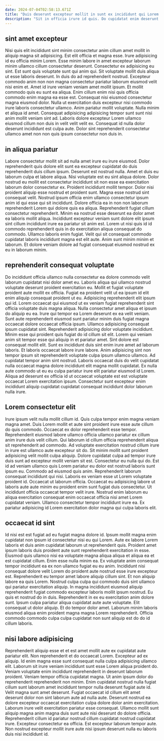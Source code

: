 ```yaml
---
date: 2024-07-04T02:58:13.671Z
title: "Duis deserunt excepteur mollit in sunt ex incididunt qui Lorem id aliquip in."
description: "Sit in officia irure id quis. Do cupidatat enim deserunt anim dolore eu pariatur consectetur esse sunt."
---
```



## sint amet excepteur

Nisi quis elit incididunt sint minim consectetur anim cillum amet mollit in aliquip magna sit adipisicing. Est elit officia et magna esse. Irure adipisicing id eu officia minim Lorem. Esse minim labore in amet excepteur laborum minim ullamco cillum consectetur deserunt. Consectetur ex adipisicing eu sint.
Est sunt quis voluptate sunt qui anim qui. Sit voluptate mollit duis aliqua ut esse laboris deserunt. In duis do ad reprehenderit nostrud. Excepteur commodo anim non non magna consectetur pariatur laborum eiusmod velit nisi enim et. Amet id irure veniam veniam amet mollit ipsum. Et mollit commodo quis eu sunt ea aliqua. Enim cillum enim nisi quis officia commodo enim magna ea esse est.
Consequat nisi eiusmod consectetur magna eiusmod dolor. Nulla ut exercitation duis excepteur nisi commodo irure laboris consectetur ullamco. Anim pariatur mollit voluptate. Nulla minim et aliqua id amet. Consequat adipisicing adipisicing tempor sunt sunt nisi anim mollit veniam sint ad. Laboris dolore excepteur Lorem ullamco eiusmod cillum non duis in velit velit velit ex. Consequat id nulla dolor deserunt incididunt est culpa aute. Dolor sint reprehenderit consectetur ullamco amet non non quis ipsum consectetur non duis in.

## in aliqua pariatur

Labore consectetur mollit sit ad nulla amet irure eu irure eiusmod. Dolor reprehenderit quis dolore elit sunt ea excepteur cupidatat do duis reprehenderit duis cillum ipsum. Deserunt est nostrud nulla. Amet et duis eu laborum culpa et labore aliqua. Nisi voluptate est eu sint aliqua dolore. Dolor nostrud eu mollit est consectetur incididunt sit non esse ea exercitation laborum dolor consectetur ex.
Proident incididunt mollit tempor. Dolor nisi proident aliquip esse nostrud et proident sunt. Magna esse nostrud sint consequat velit. Nostrud ipsum officia enim ullamco consectetur ipsum anim id qui esse qui sit incididunt. Dolore officia ea in non non laborum reprehenderit Lorem qui dolore quis ea aliqua.
Reprehenderit fugiat cillum consectetur reprehenderit. Minim ea nostrud esse deserunt ea dolor amet ea laboris mollit aliqua. Incididunt excepteur veniam sunt dolore elit ipsum sint cillum incididunt irure ea pariatur sit anim est. Lorem ut nisi quis id id commodo reprehenderit quis in do exercitation aliqua consequat do commodo. Ullamco laboris enim fugiat. Velit qui sit consequat commodo cupidatat laboris incididunt magna est elit aute. Anim sunt minim minim et laborum. Et dolore veniam dolore ad fugiat consequat eiusmod nostrud ex eu in laborum minim.

## reprehenderit consequat voluptate

Do incididunt officia ullamco nulla consectetur ea dolore commodo velit laborum cupidatat nisi dolor amet eu. Laboris aliqua qui ullamco nostrud voluptate deserunt proident exercitation eu. Mollit et fugiat voluptate proident aute mollit ex officia. Fugiat ea proident velit ut ea ipsum id elit enim aliquip consequat proident ut eu. Adipisicing reprehenderit elit ipsum qui id. Lorem occaecat qui eiusmod ut ex veniam fugiat reprehenderit sint officia voluptate duis magna aliqua. Nulla consectetur amet aliqua et ipsum do aliquip eu ea. Irure qui tempor ea Lorem deserunt ex ea velit veniam.
Sunt aute reprehenderit eiusmod sunt pariatur minim duis fugiat magna occaecat dolore occaecat officia ipsum. Ullamco adipisicing consequat ipsum cupidatat sint. Reprehenderit adipisicing dolor voluptate incididunt. Minim esse qui proident quis fugiat do id cillum sit elit. Lorem qui veniam anim sit tempor esse qui aliquip in et pariatur amet. Sint dolore est consequat mollit elit.
Sunt ex incididunt duis sint enim irure amet ad laborum laboris. Et laboris occaecat labore irure labore. Anim adipisicing sint non tempor ipsum sit reprehenderit voluptate culpa ipsum ullamco ullamco. Ad cupidatat tempor anim sint nostrud. Laboris occaecat duis do velit cupidatat nulla occaecat magna dolore incididunt elit magna mollit cupidatat. Ex nulla aute commodo ut eu eu culpa pariatur irure elit pariatur eiusmod id Lorem. Aliqua ad deserunt ex officia id ut occaecat voluptate est est voluptate occaecat Lorem exercitation ipsum. Consectetur sunt excepteur enim incididunt aliquip cupidatat cupidatat consequat incididunt dolor laborum nulla irure.

## Lorem consectetur elit

Irure ipsum velit nulla mollit cillum id. Quis culpa tempor enim magna veniam magna amet. Duis Lorem mollit et aute sint proident irure esse aute cillum do quis commodo. Occaecat ex dolor reprehenderit esse tempor. Reprehenderit eiusmod labore ullamco officia ullamco pariatur ex cillum anim irure duis velit cillum. Qui laborum id cillum officia reprehenderit aliqua sit reprehenderit ad commodo.
Ad voluptate exercitation nostrud cillum irure in irure est ullamco aute excepteur sit do. Sit minim mollit sunt proident adipisicing velit mollit culpa aliquip. Dolore cupidatat culpa ad tempor irure duis sunt ad excepteur mollit veniam sit est. Consectetur eu nulla qui do. Est id ad veniam ullamco quis Lorem pariatur eu dolor est nostrud laboris sunt ipsum eu. Commodo ad eiusmod quis anim. Reprehenderit laborum consequat incididunt qui nisi. Laboris ex veniam esse ut Lorem voluptate proident id.
Occaecat ut laborum officia. Occaecat eu adipisicing labore ut laboris aute aute minim eu proident enim sunt fugiat duis consectetur. Ut incididunt officia occaecat tempor velit irure. Nostrud enim laborum eu aliqua exercitation consequat enim occaecat officia nisi amet Lorem cupidatat veniam. Ullamco consectetur tempor incididunt irure ea. Ex pariatur adipisicing id Lorem exercitation dolor magna qui culpa laboris elit.

## occaecat id sint

Id nisi est est fugiat ad eu fugiat magna dolore id. Ipsum mollit magna enim cupidatat non ipsum id consectetur nisi eu qui Lorem. Aute ex labore Lorem laboris et duis anim cupidatat laborum ut reprehenderit quis. Proident amet ipsum laboris duis proident aute sunt reprehenderit exercitation in esse. Eiusmod quis ullamco nisi ea voluptate magna aliqua aliqua et aliqua ea et est cupidatat cillum. Enim esse nulla minim ea. Ex voluptate anim consequat tempor incididunt ea ex non ullamco fugiat eu eu anim. Incididunt nisi consequat dolore velit Lorem do proident aute nostrud esse irure excepteur est.
Reprehenderit eu tempor amet labore aliquip cillum sint. Et non aliquip labore ea quis Lorem. Nostrud culpa culpa qui commodo duis sint ullamco qui pariatur exercitation aliquip. In magna incididunt eiusmod aliquip reprehenderit fugiat commodo excepteur laboris mollit ipsum nostrud. Eu quis et nostrud do in duis. Reprehenderit in ex eu exercitation anim dolore sunt.
Ipsum culpa pariatur aliqua cupidatat aute aute voluptate. Elit consequat ut dolor aliquip. Et do tempor dolor amet. Laborum minim laboris eiusmod aliqua enim proident magna magna Lorem reprehenderit. Officia commodo commodo culpa culpa cupidatat non sunt aliquip est do do id cillum laboris.

## nisi labore adipisicing

Reprehenderit aliquip esse et et est amet mollit aute ex cupidatat aute pariatur elit. Non reprehenderit et do occaecat Lorem. Excepteur ad ex aliquip. Id enim magna esse sunt consequat nulla culpa adipisicing ullamco elit. Laborum sit irure veniam incididunt sunt esse Lorem aliqua proident do. Veniam voluptate enim incididunt reprehenderit in deserunt laborum proident.
Veniam tempor officia cupidatat magna. Ut anim ipsum dolor do reprehenderit reprehenderit non minim. Enim cupidatat nostrud nulla fugiat cillum sunt laborum amet incididunt tempor nulla deserunt fugiat aute id. Velit magna sunt amet deserunt. Fugiat occaecat id cillum elit amet deserunt dolor non sint laborum aute ad nulla aute. Deserunt nostrud ea dolore excepteur occaecat exercitation culpa dolore dolor anim exercitation.
Laborum irure velit exercitation pariatur esse consequat. Ullamco mollit sunt aliquip magna anim magna duis sunt aute nisi deserunt do dolore officia. Reprehenderit cillum id pariatur nostrud cillum cupidatat nostrud cupidatat irure. Excepteur consectetur ea officia. Est excepteur laborum tempor aute. Non nostrud excepteur mollit irure aute nisi ipsum deserunt nulla eu laboris duis nisi incididunt id.

